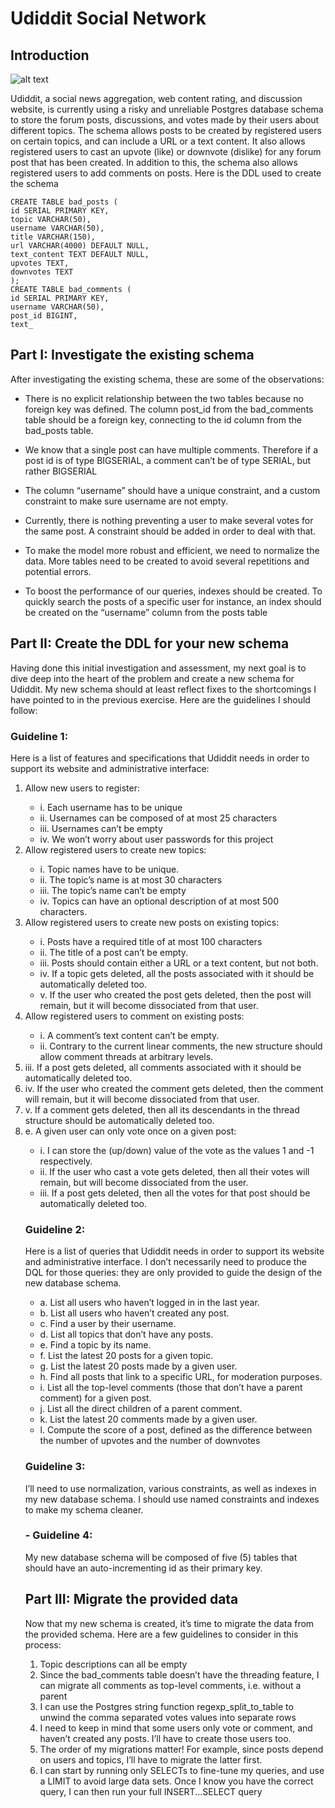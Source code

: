 # Udiddit Social Network

## Introduction

![alt text](https://cdn.searchenginejournal.com/wp-content/uploads/2021/09/16-reasons-why-social-media-is-important-to-your-company-616d3200e6dc6-sej.png)

Udiddit, a social news aggregation, web content rating, and discussion website, is currently 
using a risky and unreliable Postgres database schema to store the forum posts, 
discussions, and votes made by their users about different topics.
The schema allows posts to be created by registered users on certain topics, and can 
include a URL or a text content. It also allows registered users to cast an upvote (like) or 
downvote (dislike) for any forum post that has been created. In addition to this, the schema 
also allows registered users to add comments on posts.
Here is the DDL used to create the schema

```
CREATE TABLE bad_posts (
id SERIAL PRIMARY KEY,
topic VARCHAR(50),
username VARCHAR(50),
title VARCHAR(150),
url VARCHAR(4000) DEFAULT NULL,
text_content TEXT DEFAULT NULL,
upvotes TEXT,
downvotes TEXT
);
CREATE TABLE bad_comments (
id SERIAL PRIMARY KEY,
username VARCHAR(50),
post_id BIGINT,
text_
```

## Part I: Investigate the existing schema
After investigating the existing schema, these are some of the observations:

- There is no explicit relationship between the two tables because no foreign key 
was defined. The column post_id from the bad_comments table should be a 
foreign key, connecting to the id column from the bad_posts table.

- We know that a single post can have multiple comments. Therefore if a post id is 
of type BIGSERIAL, a comment can’t be of type SERIAL, but rather BIGSERIAL

- The column “username” should have a unique constraint, and a custom constraint 
to make sure username are not empty.

- Currently, there is nothing preventing a user to make several votes for the same 
post. A constraint should be added in order to deal with that.

- To make the model more robust and efficient, we need to normalize the data. 
More tables need to be created to avoid several repetitions and potential errors.

- To boost the performance of our queries, indexes should be created. To quickly 
search the posts of a specific user for instance, an index should be created on the 
“username” column from the posts table


## Part II: Create the DDL for your new schema

Having done this initial investigation and assessment, my next goal is to dive deep into the 
heart of the problem and create a new schema for Udiddit. My new schema should at least 
reflect fixes to the shortcomings I have pointed to in the previous exercise. Here are the 
guidelines I should follow:

### Guideline 1: 
Here is a list of features and specifications that Udiddit needs in order to support its website and administrative interface:

  <ol>
  <li>Allow new users to register:</li>
    <ul>
    <li>i. Each username has to be unique</li>
    <li>ii. Usernames can be composed of at most 25 characters</li>
    <li>iii. Usernames can’t be empty</li>
    <li>iv. We won’t worry about user passwords for this project</li>
    </ul>
    
<li>Allow registered users to create new topics:</li>
<ul>
<li>i. Topic names have to be unique.</li>
<li>ii. The topic’s name is at most 30 characters</li>
<li>iii. The topic’s name can’t be empty</li>
<li>iv. Topics can have an optional description of at most 500 characters.</li>
</ul>

<li>Allow registered users to create new posts on existing topics:</li>
<ul>
<li>i. Posts have a required title of at most 100 characters</li>
<li>ii. The title of a post can’t be empty.</li>
<li>iii. Posts should contain either a URL or a text content, but not both.</li>
<li>iv. If a topic gets deleted, all the posts associated with it should be 
automatically deleted too.</li>
<li>v. If the user who created the post gets deleted, then the post will 
remain, but it will become dissociated from that user.</li>
</ul>


<li>Allow registered users to comment on existing posts:</li>
<ul>
<li>i. A comment’s text content can’t be empty.</li>
<li>ii. Contrary to the current linear comments, the new structure should 
allow comment threads at arbitrary levels.</ul>
<li>iii. If a post gets deleted, all comments associated with it should be 
automatically deleted too.</li>
<li>iv. If the user who created the comment gets deleted, then the comment 
will remain, but it will become dissociated from that user.</li>
<li>v. If a comment gets deleted, then all its descendants in the thread 
structure should be automatically deleted too.</li>
</ul>

<li>e. A given user can only vote once on a given post:</li>
<ul>
<li>i. I can store the (up/down) value of the vote as the values 1 and -1 
respectively.</li>
<li>ii. If the user who cast a vote gets deleted, then all their votes will 
remain, but will become dissociated from the user.</li>
<li>iii. If a post gets deleted, then all the votes for that post should be 
automatically deleted too.</li>

</ul>

### Guideline 2: 
Here is a list of queries that Udiddit needs in order to support its website and administrative interface. I don’t necessarily need to produce the DQL 
for those queries: they are only provided to guide the design of the new database 
schema.

<ul>
<li>a. List all users who haven’t logged in in the last year.</li>
<li>b. List all users who haven’t created any post.</li>
<li>c. Find a user by their username.</li>
<li>d. List all topics that don’t have any posts.</li>
<li>e. Find a topic by its name.</li>
<li>f. List the latest 20 posts for a given topic.</li>
<li>g. List the latest 20 posts made by a given user.</li>
<li>h. Find all posts that link to a specific URL, for moderation purposes.</li>
<li>i. List all the top-level comments (those that don’t have a parent comment) for 
a given post.</li>
<li>j. List all the direct children of a parent comment.</li>
<li>k. List the latest 20 comments made by a given user.</li>
<li>l. Compute the score of a post, defined as the difference between the number 
of upvotes and the number of downvotes</li>
</ul>




### Guideline 3: 
I’ll need to use normalization, various constraints, as well as indexes in my new database schema. I should use named constraints and indexes to make my
schema cleaner.
### - Guideline 4: 
My new database schema will be composed of five (5) tables that should have an auto-incrementing id as their primary key.

## Part III: Migrate the provided data

Now that my new schema is created, it’s time to migrate the data from the provided 
schema. Here are a few guidelines to consider in this process:
<ol>
<li>Topic descriptions can all be empty</li>
<li>Since the bad_comments table doesn’t have the threading feature, I can migrate all 
comments as top-level comments, i.e. without a parent</li>
<li>I can use the Postgres string function regexp_split_to_table to unwind the comma separated votes values into separate rows</li>
<li>I need to keep in mind that some users only vote or comment, and haven’t created 
any posts. I’ll have to create those users too.</li>
<li>The order of my migrations matter! For example, since posts depend on users and 
topics, I’ll have to migrate the latter first.</li>
<li> I can start by running only SELECTs to fine-tune my queries, and use a LIMIT to avoid 
large data sets. Once I know you have the correct query, I can then run your full 
INSERT...SELECT query</li>
</ol>


